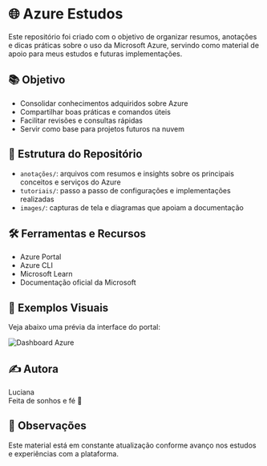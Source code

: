
# 🌐 Azure Estudos

Este repositório foi criado com o objetivo de organizar resumos, anotações e dicas práticas sobre o uso da Microsoft Azure, servindo como material de apoio para meus estudos e futuras implementações.

## 📚 Objetivo

- Consolidar conhecimentos adquiridos sobre Azure
- Compartilhar boas práticas e comandos úteis
- Facilitar revisões e consultas rápidas
- Servir como base para projetos futuros na nuvem

## 📂 Estrutura do Repositório

- `anotações/`: arquivos com resumos e insights sobre os principais conceitos e serviços do Azure
- `tutoriais/`: passo a passo de configurações e implementações realizadas
- `images/`: capturas de tela e diagramas que apoiam a documentação

## 🛠️ Ferramentas e Recursos

- Azure Portal
- Azure CLI
- Microsoft Learn
- Documentação oficial da Microsoft

## 📸 Exemplos Visuais

Veja abaixo uma prévia da interface do portal:

![Dashboard Azure](images/dashboard-exemplo.png)

## ✍️ Autora

Luciana  
Feita de sonhos e fé 💫

## 📌 Observações

Este material está em constante atualização conforme avanço nos estudos e experiências com a plataforma.
